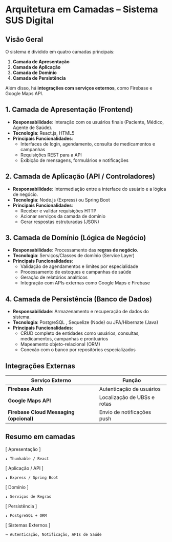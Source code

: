 #  Arquitetura em Camadas – Sistema SUS Digital
##  Visão Geral

O sistema é dividido em quatro camadas principais:

1. **Camada de Apresentação**
2. **Camada de Aplicação**
3. **Camada de Domínio**
4. **Camada de Persistência**

Além disso, há **integrações com serviços externos**, como Firebase e Google Maps API.

##  1. Camada de Apresentação (Frontend)

- **Responsabilidade**: Interação com os usuários finais (Paciente, Médico, Agente de Saúde).
- **Tecnologia**: React.js, HTML5
- **Principais Funcionalidades**:
  - Interfaces de login, agendamento, consulta de medicamentos e campanhas
  - Requisições REST para a API
  - Exibição de mensagens, formulários e notificações

##  2. Camada de Aplicação (API / Controladores)
- **Responsabilidade**: Intermediação entre a interface do usuário e a lógica de negócio.
- **Tecnologia**: Node.js (Express) ou Spring Boot
- **Principais Funcionalidades**:
  - Receber e validar requisições HTTP
  - Acionar serviços da camada de domínio
  - Gerar respostas estruturadas (JSON)

##  3. Camada de Domínio (Lógica de Negócio)

- **Responsabilidade**: Processamento das **regras de negócio**.
- **Tecnologia**: Serviços/Classes de domínio (Service Layer)
- **Principais Funcionalidades**:
  - Validação de agendamentos e limites por especialidade
  - Processamento de estoques e campanhas de saúde
  - Geração de relatórios analíticos
  - Integração com APIs externas como Google Maps e Firebase
##  4. Camada de Persistência (Banco de Dados)

- **Responsabilidade**: Armazenamento e recuperação de dados do sistema.
- **Tecnologia**: PostgreSQL , Sequelize (Node) ou JPA/Hibernate (Java)
- **Principais Funcionalidades**:
  - CRUD completo de entidades como usuários, consultas, medicamentos, campanhas e prontuários
  - Mapeamento objeto-relacional (ORM)
  - Conexão com o banco por repositórios especializados



##  Integrações Externas

| Serviço Externo | Função |
|-----------------|--------|
| **Firebase Auth** | Autenticação de usuários |
| **Google Maps API** | Localização de UBSs e rotas |
| **Firebase Cloud Messaging (opcional)** | Envio de notificações push |

## Resumo em camadas
[ Apresentação ]

    ↓ Thunkable / React
[ Aplicação / API ]

    ↓ Express / Spring Boot
[ Domínio ]

    ↓ Serviços de Regras
[ Persistência ]

    ↓ PostgreSQL + ORM
[ Sistemas Externos ]

    → Autenticação, Notificação, APIs de Saúde

